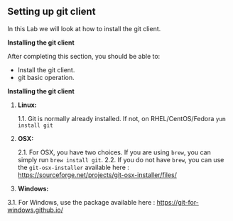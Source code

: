 ## Setting up git client

In this Lab we will look at how to install the git client.

**Installing the git client**

After completing this section, you should be able to:

- Install the git client.
- git basic operation.

**Installing the git client**

1. **Linux:**

	1.1. Git is normally already installed. If not, on RHEL/CentOS/Fedora `yum install git`

2. **OSX:**

	2.1. For OSX, you have two choices. If you are using `brew`, you can simply run `brew install git`.
  2.2. If you do not have `brew`, you can use the `git-osx-installer` available here : https://sourceforge.net/projects/git-osx-installer/files/

3. **Windows:**

  3.1. For Windows, use the package available here : https://git-for-windows.github.io/
